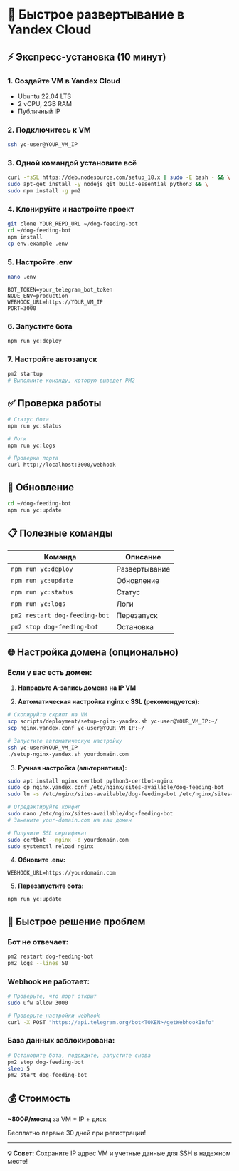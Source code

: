 # 🚀 Быстрое развертывание в Yandex Cloud

## ⚡ Экспресс-установка (10 минут)

### 1. Создайте VM в Yandex Cloud

- Ubuntu 22.04 LTS
- 2 vCPU, 2GB RAM
- Публичный IP

### 2. Подключитесь к VM

```bash
ssh yc-user@YOUR_VM_IP
```

### 3. Одной командой установите всё

```bash
curl -fsSL https://deb.nodesource.com/setup_18.x | sudo -E bash - && \
sudo apt-get install -y nodejs git build-essential python3 && \
sudo npm install -g pm2
```

### 4. Клонируйте и настройте проект

```bash
git clone YOUR_REPO_URL ~/dog-feeding-bot
cd ~/dog-feeding-bot
npm install
cp env.example .env
```

### 5. Настройте .env

```bash
nano .env
```

```env
BOT_TOKEN=your_telegram_bot_token
NODE_ENV=production
WEBHOOK_URL=https://YOUR_VM_IP
PORT=3000
```

### 6. Запустите бота

```bash
npm run yc:deploy
```

### 7. Настройте автозапуск

```bash
pm2 startup
# Выполните команду, которую выведет PM2
```

## ✅ Проверка работы

```bash
# Статус бота
npm run yc:status

# Логи
npm run yc:logs

# Проверка порта
curl http://localhost:3000/webhook
```

## 🔄 Обновление

```bash
cd ~/dog-feeding-bot
npm run yc:update
```

## 📋 Полезные команды

| Команда                       | Описание      |
| ----------------------------- | ------------- |
| `npm run yc:deploy`           | Развертывание |
| `npm run yc:update`           | Обновление    |
| `npm run yc:status`           | Статус        |
| `npm run yc:logs`             | Логи          |
| `pm2 restart dog-feeding-bot` | Перезапуск    |
| `pm2 stop dog-feeding-bot`    | Остановка     |

## 🌐 Настройка домена (опционально)

### Если у вас есть домен:

1. **Направьте A-запись домена на IP VM**

2. **Автоматическая настройка nginx с SSL (рекомендуется):**

```bash
# Скопируйте скрипт на VM
scp scripts/deployment/setup-nginx-yandex.sh yc-user@YOUR_VM_IP:~/
scp nginx.yandex.conf yc-user@YOUR_VM_IP:~/

# Запустите автоматическую настройку
ssh yc-user@YOUR_VM_IP
./setup-nginx-yandex.sh yourdomain.com
```

3. **Ручная настройка (альтернатива):**

```bash
sudo apt install nginx certbot python3-certbot-nginx
sudo cp nginx.yandex.conf /etc/nginx/sites-available/dog-feeding-bot
sudo ln -s /etc/nginx/sites-available/dog-feeding-bot /etc/nginx/sites-enabled/

# Отредактируйте конфиг
sudo nano /etc/nginx/sites-available/dog-feeding-bot
# Замените your-domain.com на ваш домен

# Получите SSL сертификат
sudo certbot --nginx -d yourdomain.com
sudo systemctl reload nginx
```

4. **Обновите .env:**

```env
WEBHOOK_URL=https://yourdomain.com
```

5. **Перезапустите бота:**

```bash
npm run yc:update
```

## 🛟 Быстрое решение проблем

### Бот не отвечает:

```bash
pm2 restart dog-feeding-bot
pm2 logs --lines 50
```

### Webhook не работает:

```bash
# Проверьте, что порт открыт
sudo ufw allow 3000

# Проверьте настройки webhook
curl -X POST "https://api.telegram.org/bot<TOKEN>/getWebhookInfo"
```

### База данных заблокирована:

```bash
# Остановите бота, подождите, запустите снова
pm2 stop dog-feeding-bot
sleep 5
pm2 start dog-feeding-bot
```

## 💰 Стоимость

**~800₽/месяц** за VM + IP + диск

Бесплатно первые 30 дней при регистрации!

---

**💡 Совет:** Сохраните IP адрес VM и учетные данные для SSH в надежном месте!
